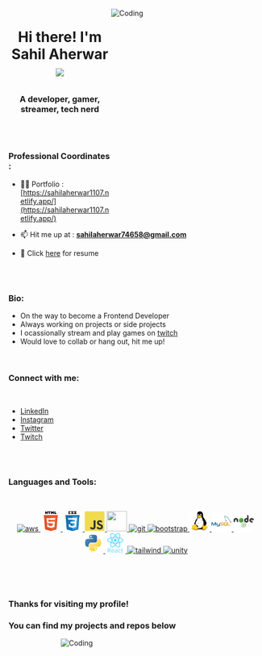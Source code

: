 <br>

<img align="right" alt="Coding" height="400" width="300" src="https://sahilaherwar1107.netlify.app/static/media/bannerImg.36e981ecc3a628716795.png">
  
# <p align="center" font-size="70"> Hi there! I'm Sahil Aherwar <img src="https://github.com/TheDudeThatCode/TheDudeThatCode/blob/master/Assets/Hi.gif" width="35" /> </p>
<h3 align="center">A developer, gamer, streamer, tech nerd</h3>
 <br><br>

### Professional Coordinates : 

- 👨‍💻 Portfolio : [https://sahilaherwar1107.netlify.app/](https://sahilaherwar1107.netlify.app/)

- 📫 Hit me up at : **sahilaherwar74658@gmail.com**
- 📄 Click [here](https://docs.google.com/document/d/1iQpDrDRxAk7S6iB00eJ6FwszdkxyvROJc9kmCOhysBU/edit?usp=sharing) for resume
  
<br><br>


### Bio: 

- On the way to become a Frontend Developer
- Always working on projects or side projects
- I ocassionally stream and play games on [twitch](https://twitch.tv/mcsmileyy)
- Would love to collab or hang out, hit me up!
<br>

<h3 align="left">Connect with me:</h3>

<br>

- [LinkedIn](https://www.linkedin.com/in/sahil-aherwar-527b162a5)
- [Instagram](https://www.instagram.com/im_smiley_xb/)
- [Twitter](https://twitter.com/aherwar_sahil)
- [Twitch](https://twitch.tv/mcsmileyy)

<br>
<br>

<h3 align="left">Languages and Tools:</h3>
<br>
<p align="center"> 
  <a href="https://aws.amazon.com" target="_blank" rel="noreferrer"> 
       <img src="https://camo.githubusercontent.com/9e876f0b8e5ba00559326b3a2b9e7f043aa373aa8e89e6433e5730f1b09caf40/68747470733a2f2f63646e2e6a7364656c6976722e6e65742f67682f64657669636f6e732f64657669636f6e2f69636f6e732f616d617a6f6e77656273657276696365732f616d617a6f6e77656273657276696365732d706c61696e2d776f72646d61726b2e737667" alt="aws" width="40" height="40"/>
  </a>
  <a href="https://www.w3.org/html/" target="_blank" rel="noreferrer"> 
     <img src="https://raw.githubusercontent.com/devicons/devicon/master/icons/html5/html5-original-wordmark.svg" alt="html5" width="40" height="40"/> 
  </a> 
  <a href="https://www.w3schools.com/css/" target="_blank" rel="noreferrer">
   <img src="https://raw.githubusercontent.com/devicons/devicon/master/icons/css3/css3-original-wordmark.svg" alt="css3" width="40" height="40"/> 
  </a> 
  <a href="https://developer.mozilla.org/en-US/docs/Web/JavaScript" target="_blank" rel="noreferrer"> 
     <img src="https://raw.githubusercontent.com/devicons/devicon/master/icons/javascript/javascript-original.svg" alt="javascript" width="40" height="40"/> 
  </a> 
  <a href="https://www.gnu.org/software/bash/" target="_blank" rel="noreferrer"> 
        <img src="https://upload.wikimedia.org/wikipedia/commons/4/4b/Bash_Logo_Colored.svg" width="40" height="40" /> 
  </a> 
  <a href="https://git-scm.com/" target="_blank" rel="noreferrer"> 
    <img src="https://www.vectorlogo.zone/logos/git-scm/git-scm-icon.svg" alt="git" width="40" height="40"/> 
  </a> 
  <a href="https://getbootstrap.com" target="_blank" rel="noreferrer">
    <img src="https://upload.wikimedia.org/wikipedia/commons/b/b2/Bootstrap_logo.svg" alt="bootstrap" width="40" height="40"/> 
  </a> 
  <a href="https://www.linux.org/" target="_blank" rel="noreferrer"> 
     <img src="https://raw.githubusercontent.com/devicons/devicon/master/icons/linux/linux-original.svg" alt="linux" width="40" height="40"/> 
  </a> 
  <a href="https://www.mysql.com/" target="_blank" rel="noreferrer"> 
     <img src="https://raw.githubusercontent.com/devicons/devicon/master/icons/mysql/mysql-original-wordmark.svg" alt="mysql" width="40" height="40"/> 
  </a>
  <a href="https://nodejs.org" target="_blank" rel="noreferrer"> 
      <img src="https://raw.githubusercontent.com/devicons/devicon/master/icons/nodejs/nodejs-original-wordmark.svg" alt="nodejs" width="40" height="40"/> 
  </a> 
  <a href="https://www.python.org" target="_blank" rel="noreferrer"> 
     <img src="https://raw.githubusercontent.com/devicons/devicon/master/icons/python/python-original.svg" alt="python" width="40" height="40"/> 
  </a>   
  <a href="https://reactjs.org/" target="_blank" rel="noreferrer"> 
     <img src="https://raw.githubusercontent.com/devicons/devicon/master/icons/react/react-original-wordmark.svg" alt="react" width="40" height="40"/> 
  </a> 
  <a href="https://tailwindcss.com/" target="_blank" rel="noreferrer"> 
   <img src="https://www.vectorlogo.zone/logos/tailwindcss/tailwindcss-icon.svg" alt="tailwind" width="40" height="40"/> 
  </a> 
  <a href="https://unity.com/" target="_blank" rel="noreferrer">
   <img src="https://www.vectorlogo.zone/logos/unity3d/unity3d-icon.svg" alt="unity" width="40" height="40"/> 
  </a> 
</p>
<br><br><br>

<p>
<h3> Thanks for visiting my profile! </h3> 
<h3> You can find my projects and repos below </h3>
<img align="right" alt="Coding" height="400" width="400" src="https://c.tenor.com/YUzRkMOL-3EAAAAC/tenor.gif">
<p>
